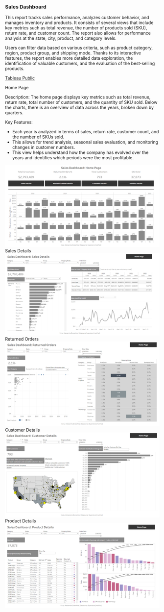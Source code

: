 ### Sales Dashboard

This report tracks sales performance, analyzes customer behavior, and manages inventory and products. It consists of several views that include key metrics such as total revenue, the number of products sold (SKU), return rate, and customer count. The report also allows for performance analysis at the state, city, product, and category levels.<br>

Users can filter data based on various criteria, such as product category, region, product group, and shipping mode. Thanks to its interactive features, the report enables more detailed data exploration, the identification of valuable customers, and the evaluation of the best-selling products.<br>

[Tableau Public](https://public.tableau.com/app/profile/aleksandra.zbieranska/viz/KDSlesson9-ProductDetailsandparetoanalysis/ProductDetails)<br>

Home Page<br>

Description: 
The home page displays key metrics such as total revenue, return rate, total number of customers, and the quantity of SKU sold. Below the charts, there is an overview of data across the years, broken down by quarters.<br>

Key Features:

- Each year is analyzed in terms of sales, return rate, customer count, and the number of SKUs sold.<br>
- This allows for trend analysis, seasonal sales evaluation, and monitoring changes in customer numbers.<br>
- This view helps understand how the company has evolved over the years and identifies which periods were the most profitable.<br>

![Description of the image](https://github.com/ola-zbieranska/tableau-dashboards-projects/blob/main/project_1%20Sales%20Dashboard/screenshots/home%20page.png)<br>
Sales Details<br>
![Description of the image](https://github.com/ola-zbieranska/tableau-dashboards-projects/blob/main/project_1%20Sales%20Dashboard/screenshots/sales%20details.png)<br>
Returned Orders<br>
![Description of the image](https://github.com/ola-zbieranska/tableau-dashboards-projects/blob/main/project_1%20Sales%20Dashboard/screenshots/returned%20orders.png)<br>
Customer Details<br>
![Description of the image](https://github.com/ola-zbieranska/tableau-dashboards-projects/blob/main/project_1%20Sales%20Dashboard/screenshots/customer%20details.png)<br>
Product Details<br>
![Description of the image](https://github.com/ola-zbieranska/tableau-dashboards-projects/blob/main/project_1%20Sales%20Dashboard/screenshots/product%20details.png)<br>
